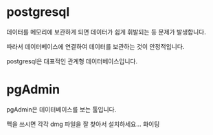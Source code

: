 # postgresql

데이터를 메모리에 보관하게 되면 데이터가 쉽게 휘발되는 등 문제가 발생합니다.

따라서 데이터베이스에 연결하여 데이터를 보관하는 것이 안정적입니다.

postgresql은 대표적인 관계형 데이터베이스입니다.

# pgAdmin

pgAdmin은 데이터베이스를 보는 툴입니다.

맥을 쓰시면 각각 dmg 파일을 잘 찾아서 설치하세요... 화이팅
